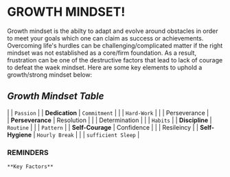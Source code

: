# **GROWTH MINDSET!**

Growth mindset is the abilty to adapt and evolve around obstacles in order to meet your goals which one can claim as success or achievements. Overcoming life's hurdles can be challenging/complicated matter if the right mindset was not established as a core/firm foundation. As a result, frustration can be one of the destructive factors that lead to lack of courage to defeat the waek mindset. Here are some key elements to uphold a growth/strong mindset below:  

## ***Growth Mindset Table***

|                  | `Passion`          |
| **Dedication**   | `Commitment`       |
|                  | `Hard-Work`        |
|                  | Perseverance       |        
| **Perseverance** | Resolution         | 
|                  | Determination      |
|                  | `Habits`           |
| **Discipline**   | `Routine`          |
|                  | `Pattern`          |
| **Self-Courage** | Confidence         |
|                  | Resileincy         | 
| **Self-Hygiene** | `Hourly Break`     |
|                  | `sufficient Sleep` |    

### REMINDERS
    **Key Factors**
